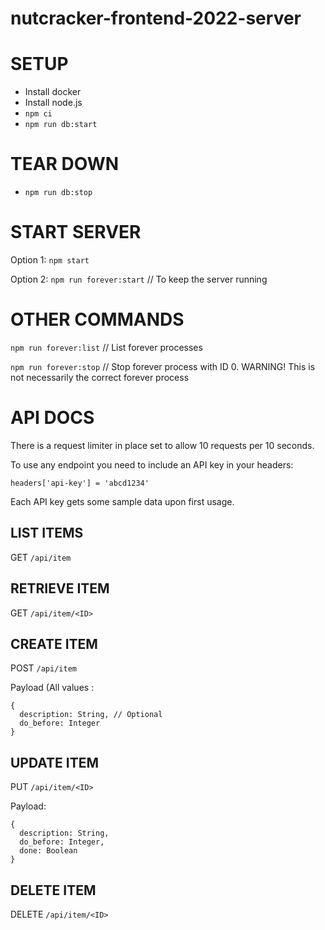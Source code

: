 # nutcracker-frontend-2022-server

# SETUP

- Install docker
- Install node.js
- `npm ci`
- `npm run db:start`

# TEAR DOWN

- `npm run db:stop`

# START SERVER

Option 1: `npm start`

Option 2: `npm run forever:start` // To keep the server running

# OTHER COMMANDS

`npm run forever:list` // List forever processes

`npm run forever:stop` // Stop forever process with ID 0. WARNING! This is not necessarily the correct forever process

# API DOCS

There is a request limiter in place set to allow 10 requests per 10 seconds.

To use any endpoint you need to include an API key in your headers:

`headers['api-key'] = 'abcd1234'`

Each API key gets some sample data upon first usage.

## LIST ITEMS
GET `/api/item`

## RETRIEVE ITEM
GET `/api/item/<ID>`

## CREATE ITEM
POST `/api/item`

Payload (All values :
```
{
  description: String, // Optional
  do_before: Integer
}
```
## UPDATE ITEM
PUT `/api/item/<ID>`

Payload:
```
{
  description: String,
  do_before: Integer,
  done: Boolean
}
```
## DELETE ITEM
DELETE `/api/item/<ID>`
